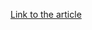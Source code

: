 [Link to the article](https://securityaffairs.com/179774/apt/donot-apt-is-expanding-scope-targeting-european-foreign-ministries.html)
